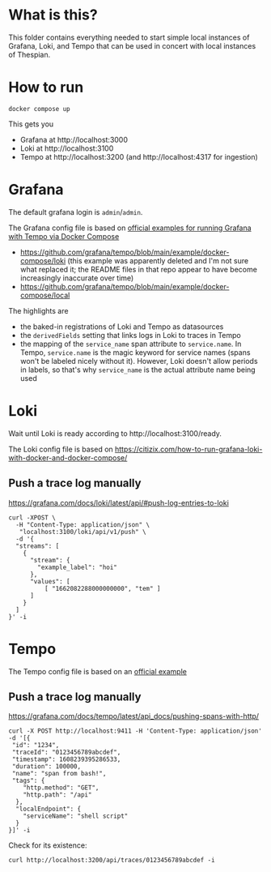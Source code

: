 # What is this?
This folder contains everything needed to start simple local instances of Grafana, Loki, and Tempo that can be used in concert with local instances of Thespian.

# How to run
```
docker compose up
```

This gets you
- Grafana at http://localhost:3000
- Loki at http://localhost:3100
- Tempo at http://localhost:3200 (and http://localhost:4317 for ingestion)

# Grafana
The default grafana login is `admin`/`admin`.

The Grafana config file is based on [official examples for running Grafana with Tempo via Docker Compose](https://grafana.com/docs/tempo/latest/getting-started/example-demo-app/#docker-compose)
- https://github.com/grafana/tempo/blob/main/example/docker-compose/loki (this example was apparently deleted and I'm not sure what replaced it; the README files in that repo appear to have become increasingly inaccurate over time)
- https://github.com/grafana/tempo/blob/main/example/docker-compose/local

The highlights are
- the baked-in registrations of Loki and Tempo as datasources
- the `derivedFields` setting that links logs in Loki to traces in Tempo
- the mapping of the `service_name` span attribute to `service.name`. In Tempo, `service.name` is the magic keyword for service names (spans won't be labeled nicely without it). However, Loki doesn't allow periods in labels, so that's why `service_name` is the actual attribute name being used <!-- TODO confirm that this is actually all true, especially after trying out the opentelemetry collector -->

# Loki
Wait until Loki is ready according to http://localhost:3100/ready.

The Loki config file is based on https://citizix.com/how-to-run-grafana-loki-with-docker-and-docker-compose/

## Push a trace log manually 
https://grafana.com/docs/loki/latest/api/#push-log-entries-to-loki
```
curl -XPOST \
  -H "Content-Type: application/json" \
   "localhost:3100/loki/api/v1/push" \
  -d '{
  "streams": [
    {
      "stream": {
        "example_label": "hoi"
      },
      "values": [
          [ "1662082288000000000", "tem" ]
      ]
    }
  ]
}' -i
```

# Tempo
The Tempo config file is based on an [official example](https://github.com/grafana/tempo/blob/main/example/docker-compose/local/tempo-local.yaml)
## Push a trace log manually
https://grafana.com/docs/tempo/latest/api_docs/pushing-spans-with-http/
```
curl -X POST http://localhost:9411 -H 'Content-Type: application/json' -d '[{
 "id": "1234",
 "traceId": "0123456789abcdef",
 "timestamp": 1608239395286533,
 "duration": 100000,
 "name": "span from bash!",
 "tags": {
    "http.method": "GET",
    "http.path": "/api"
  },
  "localEndpoint": {
    "serviceName": "shell script"
  }
}]' -i
```
Check for its existence:
```
curl http://localhost:3200/api/traces/0123456789abcdef -i
```